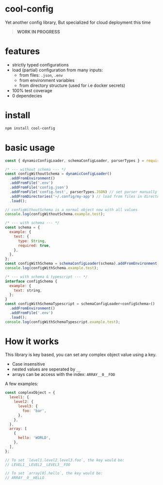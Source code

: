 # cool-config

Yet another config library,
But specialized for cloud deployment this time

> **WORK IN PROGRESS**

# features

- strictly typed configurations
- load (partial) configuration from many inputs:
  - from files: `.json`, `.env`
  - from environment variables
  - from directory structure (used for i.e docker secrets)
- 100% test coverage
- 0 dependecies

# install

```sh
npm install cool-config
```

# basic usage

```js
const { dynamicConfigLoader, schemaConfigLoader, parserTypes } = require('cool-config');

/* --- without schema --- */
const configWithoutSchema = dynamicConfigLoader()
  .addFromEnvironment()
  .addFromFile('.env')
  .addFromFile('config.json')
  .addFromFile('config.test', parserTypes.JSON) // set parser manually if it cant detect from extension
  .addFromDirectories('~/.config/my-app') // load from files in directory, filename is the key. content is the value
  .load();

// configWithoutSchema is a normal object now with all values
console.log(configWithoutSchema.example.test);

/* --- with schema --- */
const schema = {
  example: {
    test: {
      type: String,
      required: true,
    },
  },
};
const configWithSchema = schemaConfigLoader(schema).addFromEnvironment().addFromFile('.env').load();
console.log(configWithSchema.example.test);

/* --- with schema & typescript --- */
interface configSchema {
  example: {
    text: string,
  };
}
const configWithSchemaTypescript = schemaConfigLoader<configSchema>()
  .addFromEnvironment()
  .addFromFile('.env')
  .load();
console.log(configWithSchemaTypescript.example.test);
```

# How it works

This library is key based, you can set any complex object value using a key.

- Case insensitive
- nested values are seperated by `__`
- arrays can be access with the index: `ARRAY__0__FOO`

A few examples:

```js
const complexObject = {
  level1: {
    level2: {
      level3: {
        foo: 'bar',
      },
    },
  },
  array: [
    {
      hello: 'WORLD',
    },
  ],
};

// To set `level1.level2.level3.foo`, the key would be:
// LEVEL1__LEVEL2__LEVEL3__FOO

// To set `array[0].hello`, the key would be:
// ARRAY__0__HELLO
```
